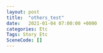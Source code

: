 ```yaml
---
layout: post
title:  "others_test"
date:   2021-01-04 07:00:00 +0000
categories: Etc
Tags: Story Etc
SceneCode: []
---
```

